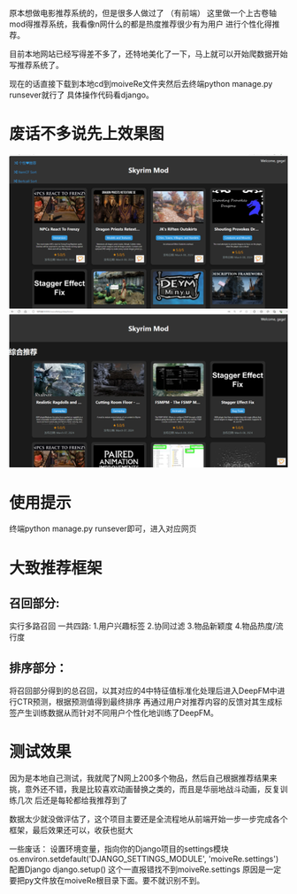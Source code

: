 原本想做电影推荐系统的，但是很多人做过了  （有前端）
这里做一个上古卷轴mod得推荐系统，我看像n网什么的都是热度推荐很少有为用户
进行个性化得推荐。

目前本地网站已经写得差不多了，还特地美化了一下，马上就可以开始爬数据开始
写推荐系统了。

现在的话直接下载到本地cd到moiveRe文件夹然后去终端python manage.py runsever就行了
具体操作代码看django。


# 废话不多说先上效果图
![主界面](主页面.png)
![推荐❤](推荐页面.png)




# 使用提示
终端python manage.py runsever即可，进入对应网页



# 大致推荐框架

## 召回部分:
实行多路召回 一共四路:
1.用户兴趣标签
2.协同过滤
3.物品新颖度
4.物品热度/流行度


## 排序部分：

将召回部分得到的总召回，以其对应的4中特征值标准化处理后进入DeepFM中进行CTR预测，根据预测值得到最终排序
再通过用户对推荐内容的反馈对其生成标签产生训练数据从而针对不同用户个性化地训练了DeepFM。



# 测试效果

因为是本地自己测试，我就爬了N网上200多个物品，然后自己根据推荐结果来挑，意外还不错，我是比较喜欢动画替换之类的，而且是华丽地战斗动画，反复训练几次
后还是每轮都给我推荐到了

数据太少就没做评估了，这个项目主要还是全流程地从前端开始一步一步完成各个框架，最后效果还可以，收获也挺大








一些废话：
设置环境变量，指向你的Django项目的settings模块
os.environ.setdefault('DJANGO_SETTINGS_MODULE', 'moiveRe.settings')
配置Django
django.setup()
这个一直报错找不到moiveRe.settings
原因是一定要把py文件放在moiveRe根目录下面。要不就识别不到。